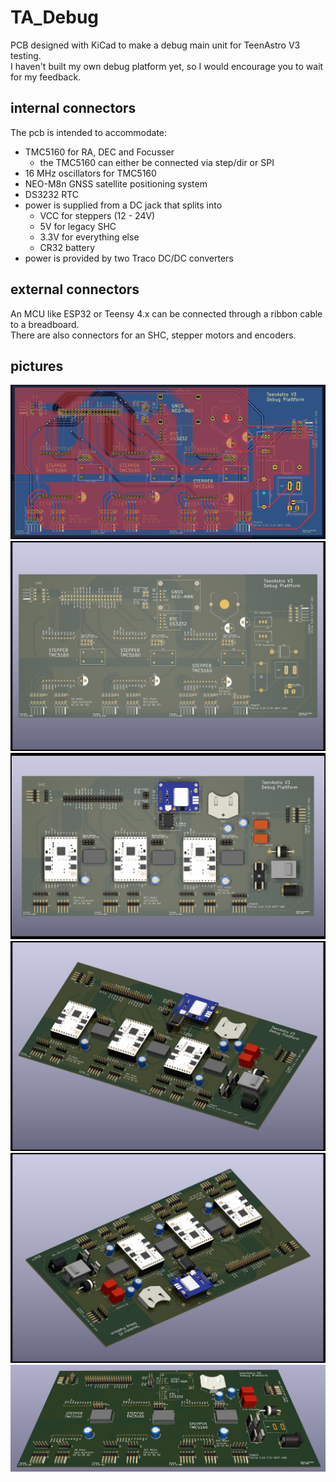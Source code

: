 # TA_Debug
PCB designed with KiCad to make a debug main unit for TeenAstro V3 testing.  
I haven't built my own debug platform yet, so I would encourage you to wait for my feedback.  

## internal connectors
The pcb is intended to accommodate:
* TMC5160 for RA, DEC and Focusser
  * the TMC5160 can either be connected via step/dir or SPI 
* 16 MHz oscillators for TMC5160
* NEO-M8n GNSS satellite positioning system
* DS3232 RTC
* power is supplied from a DC jack that splits into
  * VCC for steppers (12 - 24V)
  * 5V for legacy SHC
  * 3.3V for everything else
  * CR32 battery
* power is provided by two Traco DC/DC converters

## external connectors
An MCU like ESP32 or Teensy 4.x can be connected through a ribbon cable to a breadboard.  
There are also connectors for an SHC, stepper motors and encoders.  

## pictures
![pcb](img/TA_Debug_2d_pcb.JPG)
![pcb](img/TA_Debug_2d_pcb2.JPG)
![pcb assy top](img/TA_Debug_3d_assy_top.JPG)
![pcb assy dia](img/TA_Debug_3d_assy_dia.JPG)
![pcb assy rev](img/TA_Debug_3d_assy_rev.jpg)
![pcb assy](img/TA_Debug_3d_assy.JPG)

